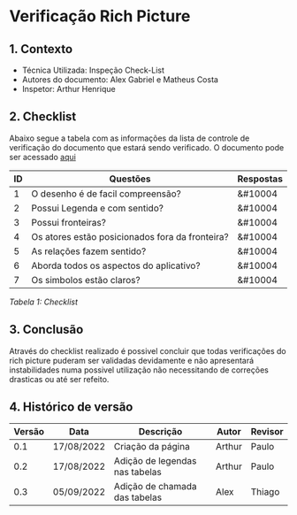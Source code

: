 # Verificação Rich Picture

## **1. Contexto**

- Técnica Utilizada: Inspeção Check-List
- Autores do documento: Alex Gabriel e Matheus Costa
- Inspetor: Arthur Henrique

## **2. Checklist**
  
Abaixo segue a tabela com as informações da lista de controle de verificação do  documento que estará sendo verificado. O documento pode ser acessado [aqui](../../prerastreabilidade/richPicture/richpicture.md)

| ID | Questões | Respostas |
|----|----------|-----------|
|1   |O desenho é de facil compreensão?|&#10004|
|2   |Possui Legenda e com sentido?|&#10004|
|3   |Possui fronteiras?|&#10004|
|4   |Os atores estão posicionados fora da fronteira?|&#10004 |
|5   |As relações fazem sentido? |&#10004|
|6   |Aborda todos os aspectos do aplicativo? |&#10004|
|7   |Os simbolos estão claros? |&#10004|

*Tabela 1: Checklist*


## **3. Conclusão**
Através do checklist realizado é possivel concluir que todas verificações do rich picture puderam ser validadas devidamente e não apresentará instabilidades numa possivel utilização não necessitando de correções drasticas ou até ser refeito.

## 4. Histórico de versão

|  Versão   | Data | Descrição           | Autor  | Revisor|
|-----------|------|---------------------|--------|--------|
| 0.1 | 17/08/2022 |Criação da página    | Arthur |Paulo |
| 0.2 | 17/08/2022 |Adição de legendas nas tabelas    | Arthur |Paulo   |
|0.3|05/09/2022|Adição de chamada das tabelas|Alex|Thiago|
